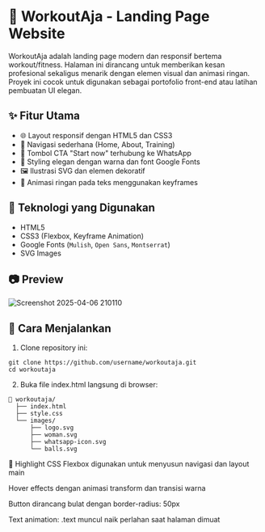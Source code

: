 # 💪 WorkoutAja - Landing Page Website

WorkoutAja adalah landing page modern dan responsif bertema workout/fitness. Halaman ini dirancang untuk memberikan kesan profesional sekaligus menarik dengan elemen visual dan animasi ringan. Proyek ini cocok untuk digunakan sebagai portofolio front-end atau latihan pembuatan UI elegan.

## ✨ Fitur Utama

- 🌐 Layout responsif dengan HTML5 dan CSS3
- 🧭 Navigasi sederhana (Home, About, Training)
- 📱 Tombol CTA "Start now" terhubung ke WhatsApp
- 🎨 Styling elegan dengan warna dan font Google Fonts
- 🖼️ Ilustrasi SVG dan elemen dekoratif
- 🧠 Animasi ringan pada teks menggunakan keyframes

## 🔧 Teknologi yang Digunakan

- HTML5
- CSS3 (Flexbox, Keyframe Animation)
- Google Fonts (`Mulish`, `Open Sans`, `Montserrat`)
- SVG Images

## 📷 Preview

![Screenshot 2025-04-06 210110](https://github.com/user-attachments/assets/86271c6a-a1d1-4ac9-abf8-211ec6286000)


## 🚀 Cara Menjalankan
1. Clone repository ini:

```
git clone https://github.com/username/workoutaja.git
cd workoutaja
```
2. Buka file index.html langsung di browser:

```
📂 workoutaja/
  ├── index.html
  ├── style.css
  └── images/
      ├── logo.svg
      ├── woman.svg
      ├── whatsapp-icon.svg
      └── balls.svg
```

💅 Highlight CSS
Flexbox digunakan untuk menyusun navigasi dan layout main

Hover effects dengan animasi transform dan transisi warna

Button dirancang bulat dengan border-radius: 50px

Text animation: .text muncul naik perlahan saat halaman dimuat




